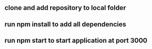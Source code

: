 ## clone and add repository to local folder
## run npm install to add all dependencies
## run npm start to start application at port 3000
